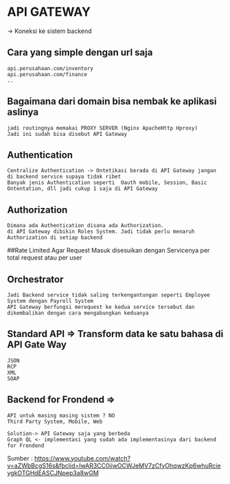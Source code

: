 # API GATEWAY 
-> Koneksi ke sistem backend

## Cara yang simple dengan url saja
    api.perusahaan.com/inventory
    api.perusahaan.com/finance
    ..

## Bagaimana dari domain bisa nembak ke aplikasi aslinya
    jadi routingnya memakai PROXY SERVER (Nginx ApacheHttp Hproxy)
    Jadi ini sudah bisa disebut API Gateway

## Authentication
    Centralize Authentication -> Ontetikasi berada di API Gateway jangan di backend service supaya tidak ribet
    Banyak jenis Authentication seperti  Oauth mobile, Session, Basic Ontentation, dll jadi cukup 1 saja di API Gateway

## Authorization
    Dimana ada Authentication disana ada Authorization.
    di API Gateway dibikin Roles System. Jadi tidak perlu menaruh Authorization di setiap backend

##Rate Limited
    Agar Request Masuk disesuikan dengan Servicenya
    per total request atau per user

## Orchestrator
    Jadi Backend service tidak saling terkengantungan seperti Employee System dengan Payroll System 
    API Gateway berfungsi merequest ke kedua service tersebut dan dikembalikan dengan cara mengabungkan keduanya

## Standard API => Transform data ke satu bahasa di API Gate Way
    JSON
    RCP
    XML
    SOAP


## Backend for Frondend =>
    API untuk masing masing sistem ? NO 
    Third Party System, Mobile, Web 

    Solution-> API Gateway saja yang berbeda 
    Graph QL <- implementasi yang sudah ada implementasinya dari backend for Frondend

Sumber : https://www.youtube.com/watch?v=aZWbBcgS16s&fbclid=IwAR3CC0iiwOCWJeMV7zCfyOhqwzKp6whuRcieygkOTGHdEASCJNpep3a8wGM